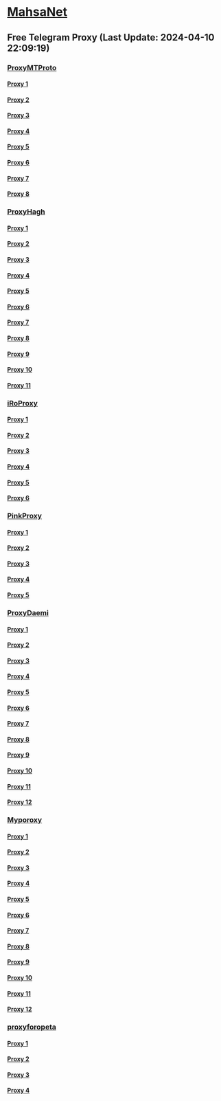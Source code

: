 
# [MahsaNet](https://t.me/mahsa_net)
## Free Telegram Proxy (Last Update: 2024-04-10 22:09:19)
### [ProxyMTProto](https://t.me/ProxyMTProto)
#### [Proxy 1](tg://proxy?server=65.108.153.196&port=8085&secret=FgMBAgABAAH8AwOG4kw63Q%3D%3D)
#### [Proxy 2](tg://proxy?server=89.35.131.66&port=8085&secret=FgMBAgABAAH8AwOG4kw63Q%3D%3D)
#### [Proxy 3](tg://proxy?server=89.35.131.42&port=8085&secret=FgMBAgABAAH8AwOG4kw63Q%3D%3D)
#### [Proxy 4](tg://proxy?server=89.35.131.23&port=8085&secret=FgMBAgABAAH8AwOG4kw63Q%3D%3D)
#### [Proxy 5](tg://proxy?server=rayzen.inteli9.dslinepk69.org.&port=4443&secret=FgMBAgABAAH8AwOG4kw63Q%3D%3D)
#### [Proxy 6](tg://proxy?server=138.201.249.159&port=3443&secret=FgMBAgABAAH8AwOG4kw63Q%3D%3D)
#### [Proxy 7](tg://proxy?server=64.52.81.163&port=3443&secret=FgMBAgABAAH8AwOG4kw63Q%3D%3D)
#### [Proxy 8](tg://proxy?server=BESTPI-NGIN.TH-ETELE.GR.4813-cilo-nhj.org-pabje.org.ir.irhashtash.ml-pz.cfd-hb-pu.co.uk.blOs-1iks.inFo.&port=7443&secret=FgMBAgABAAH8AwOG4kw63Q%3D%3D)
### [ProxyHagh](https://t.me/ProxyHagh)
#### [Proxy 1](tg://proxy?server=65.21.70.147&port=8280&secret=FgMBAgABAAH8AwOG4kw63Q%3D%3D)
#### [Proxy 2](tg://proxy?server=65.21.70.147&port=8280&secret=FgMBAgABAAH8AwOG4kw63Q%3D%3D)
#### [Proxy 3](tg://proxy?server=65.21.70.147&port=8280&secret=FgMBAgABAAH8AwOG4kw63Q%3D%3D)
#### [Proxy 4](tg://proxy?server=65.21.70.147&port=8280&secret=FgMBAgABAAH8AwOG4kw63Q%3D%3D)
#### [Proxy 5](tg://proxy?server=65.21.70.147&port=8280&secret=FgMBAgABAAH8AwOG4kw63Q%3D%3D)
#### [Proxy 6](tg://proxy?server=65.21.70.147&port=8280&secret=FgMBAgABAAH8AwOG4kw63Q%3D%3D)
#### [Proxy 7](tg://proxy?server=65.21.70.147&port=8280&secret=FgMBAgABAAH8AwOG4kw63Q%3D%3D)
#### [Proxy 8](tg://proxy?server=65.21.70.147&port=8280&secret=FgMBAgABAAH8AwOG4kw63Q%3D%3D)
#### [Proxy 9](tg://proxy?server=65.21.70.147&port=8280&secret=FgMBAgABAAH8AwOG4kw63Q%3D%3D)
#### [Proxy 10](tg://proxy?server=65.21.70.147&port=8280&secret=FgMBAgABAAH8AwOG4kw63Q%3D%3D)
#### [Proxy 11](tg://proxy?server=65.21.70.147&port=8280&secret=FgMBAgABAAH8AwOG4kw63Q%3D%3D)
### [iRoProxy](https://t.me/iRoProxy)
#### [Proxy 1](tg://proxy?server=95.216.44.12&port=250&secret=FgMBAgABAAH8AwOG4kw63Q%3D%3D)
#### [Proxy 2](tg://proxy?server=95.217.47.81&port=250&secret=FgMBAgABAAH8AwOG4kw63Q%3D%3D)
#### [Proxy 3](tg://proxy?server=195.201.163.130&port=6&secret=FgMBAgABAAH8AwOG4kw63Q%3D%3D)
#### [Proxy 4](tg://proxy?server=178.63.67.28&port=6&secret=FgMBAgABAAH8AwOG4kw63Q%3D%3D)
#### [Proxy 5](tg://proxy?server=146.59.237.113&port=250&secret=FgMBAgABAAH8AwOG4kw63Q%3D%3D)
#### [Proxy 6](tg://proxy?server=212.32.229.235&port=250&secret=FgMBAgABAAH8AwOG4kw63Q%3D%3D)
### [PinkProxy](https://t.me/PinkProxy)
#### [Proxy 1](tg://proxy?server=116.202.115.162&port=4045&secret=FgMBAgABAAH8AwOG4kw63Q==)
#### [Proxy 2](tg://proxy?server=88.198.197.120&port=4045&secret=FgMBAgABAAH8AwOG4kw63Q==)
#### [Proxy 3](tg://proxy?server=116.202.162.14&port=4045&secret=FgMBAgABAAH8AwOG4kw63Q==)
#### [Proxy 4](tg://proxy?server=5.9.57.250&port=4045&secret=FgMBAgABAAH8AwOG4kw63Q==)
#### [Proxy 5](tg://proxy?server=157.90.210.251&port=4045&secret=FgMBAgABAAH8AwOG4kw63Q==)
### [ProxyDaemi](https://t.me/ProxyDaemi)
#### [Proxy 1](tg://proxy?server=185.231.155.137&port=2026&secret=FgMBAgABAAH8AwOG4kw63Q==)
#### [Proxy 2](tg://proxy?server=185.209.28.107&port=2034&secret=FgMBAgABAAH8AwOG4kw63Q==)
#### [Proxy 3](tg://proxy?server=195.2.81.150&port=2028&secret=FgMBAgABAAH8AwOG4kw63Q==)
#### [Proxy 4](tg://proxy?server=185.231.154.233&port=2035&secret=FgMBAgABAAH8AwOG4kw63Q==)
#### [Proxy 5](tg://proxy?server=185.231.153.186&port=2035&secret=FgMBAgABAAH8AwOG4kw63Q==)
#### [Proxy 6](tg://proxy?server=5.178.105.90&port=8085&secret=FgMBAgABAAH8AwOG4kw63Q==)
#### [Proxy 7](tg://proxy?server=195.2.84.156&port=2027&secret=FgMBAgABAAH8AwOG4kw63Q==)
#### [Proxy 8](tg://proxy?server=178.20.40.4&port=2027&secret=FgMBAgABAAH8AwOG4kw63Q==)
#### [Proxy 9](tg://proxy?server=62.113.119.165&port=2027&secret=FgMBAgABAAH8AwOG4kw63Q==)
#### [Proxy 10](tg://proxy?server=95.216.44.12&port=250&secret=FgMBAgABAAH8AwOG4kw63Q%3D%3D)
#### [Proxy 11](tg://proxy?server=BENZ-PORCSHE.IR.543-benz-amg.com-David.Com.Ir.Pasargad.tk-gq.xyz-ml-Tk.co.Uk.yachts12-line.co.uk.&port=7443&secret=FgMBAgABAAH8AwOG4kw63Q%3D%3D)
#### [Proxy 12](tg://proxy?server=5.75.203.214&port=8912&secret=FgMBAgABAAH8AwOG4kw63Q==)
### [Myporoxy](https://t.me/Myporoxy)
#### [Proxy 1](tg://proxy?server=cloudflare.com.nokia.com.co.uk.do_yo.want_to.clash_with.this.www.microsoft.com.there_is_no.place_like.localhost.www.bing.com.count_with_me.cyou.net.digikala.com.msn.com.bsi.ir.enamad.ir.now_sud.again_to_fight.everyone.i_am.the_internet.sobani-cobani.sbs.&port=9060&secret=FpABAiIBhwH8AwOG42xL3Q==)
#### [Proxy 2](tg://proxy?server=cloudflare.com.nokia.com.co.uk.do_yo.want_to.clash_with.this.www.microsoft.com.there_is_no.place_like.localhost.www.bing.com.count_with_me.cyou.net.digikala.com.msn.com.bsi.ir.enamad.ir.now_sudo.again_to_fight.everyone.i_am.the_internet.ractor-berg.sbs.&port=4550&secret=FpABAiIBhwH8AwOG42xL3Q==)
#### [Proxy 3](tg://proxy?server=128.140.65.143&port=6550&secret=FpABAiIBhwH8AwOG42xL3Q==)
#### [Proxy 4](tg://proxy?server=cloudflare.com.nokia.com.co.uk.do_yo.want_to.clash_with.this.www.microsoft.com.there_is_no.place_like.localhost.www.bing.com.count_with_me.cyou.net.digikala.com.msn.com.bsi.ir.enamad.ir.now_sud.again_to_fight.everyone.i_am.the_internet.sobani-cobani.sbs.&port=9060&secret=FpABAiIBhwH8AwOG42xL3Q==)
#### [Proxy 5](tg://proxy?server=cloudflare.com.nokia.com.co.uk.do_yo.want_to.clash_with.this.www.microsoft.com.there_is_no.place_like.localhost.www.bing.com.count_with_me.cyou.net.digikala.com.msn.com.bsi.ir.enamad.ir.now_sudo.again_to_fight.everyone.i_am.the_internet.ractor-berg.sbs.&port=4550&secret=FpABAiIBhwH8AwOG42xL3Q==)
#### [Proxy 6](tg://proxy?server=cloudflare.com.nokia.com.co.uk.do_yo.want_to.clash_with.this.www.microsoft.com.there_is_no.place_like.localhost.www.bing.com.count_with_me.cyou.net.digikala.com.msn.com.bsi.ir.enamad.ir.now_sudo.again_to_fight.everyone.i_am.the_internet.factor-webco.sbs.&port=3443&secret=FpABAiIBhwH8AwOG42xL3Q==)
#### [Proxy 7](tg://proxy?server=cloudflare.com.nokia.com.co.uk.do_yo.want_to.clash_with.this.www.microsoft.com.there_is_no.place_like.localhost.www.bing.com.count_with_me.cyou.net.digikala.com.msn.com.bsi.ir.now_sudo.again_to_fight.everyone.i_am.the_internet.mr-rango.sbs.&port=8770&secret=FpABAiIBhwH8AwOG42xL3Q==)
#### [Proxy 8](tg://proxy?server=128.140.65.143&port=6550&secret=FpABAiIBhwH8AwOG42xL3Q==)
#### [Proxy 9](tg://proxy?server=cloudflare.com.nokia.com.co.uk.do_yo.want_to.clash_with.this.www.microsoft.com.there_is_no.place_like.localhost.www.bing.com.count_with_me.cyou.net.digikala.com.msn.com.bsi.ir.enamad.ir.now_sud.again_to_fight.everyone.i_am.the_internet.sobani-cobani.sbs.&port=9060&secret=FpABAiIBhwH8AwOG42xL3Q==)
#### [Proxy 10](tg://proxy?server=cloudflare.com.nokia.com.co.uk.do_yo.want_to.clash_with.this.www.microsoft.com.there_is_no.place_like.localhost.www.bing.com.count_with_me.cyou.net.digikala.com.msn.com.bsi.ir.enamad.ir.now_sudo.again_to_fight.everyone.i_am.the_internet.factor-webco.sbs.&port=3443&secret=FpABAiIBhwH8AwOG42xL3Q==)
#### [Proxy 11](tg://proxy?server=cloudflare.com.nokia.com.co.uk.do_yo.want_to.clash_with.this.www.microsoft.com.there_is_no.place_like.localhost.www.bing.com.count_with_me.cyou.net.digikala.com.msn.com.bsi.ir.enamad.ir.now_sudo.again_to_fight.everyone.i_am.the_internet.ractor-berg.sbs.&port=4550&secret=FpABAiIBhwH8AwOG42xL3Q==)
#### [Proxy 12](tg://proxy?server=cloudflare.com.nokia.com.co.uk.do_yo.want_to.clash_with.this.www.microsoft.com.there_is_no.place_like.localhost.www.bing.com.count_with_me.cyou.net.digikala.com.msn.com.bsi.ir.enamad.ir.now_sudo.again_to_fight.everyone.i_am.the_internet.factor-webco.sbs.&port=3443&secret=FpABAiIBhwH8AwOG42xL3Q==)
### [proxyforopeta](https://t.me/proxyforopeta)
#### [Proxy 1](tg://proxy?server=cloudflare.com.nokia.com.co.uk.do_yo.want_to.clash_with.this.www.microsoft.com.there_is_no.place_like.localhost.www.bing.com.count_with_me.cyou.net.digikala.com.msn.com.bsi.ir.enamad.ir.now_sudo.again_to_fight.everyone.i_am.the_internet.factor-webco.sbs.&port=3443&secret=FpABAiIBhwH8AwOG42xL3Q==)
#### [Proxy 2](tg://proxy?server=89.35.131.77&port=8085&secret=FgMBAgABAAH8AwOG4kw63Q==)
#### [Proxy 3](tg://proxy?server=89.35.131.78&port=8085&secret=FgMBAgABAAH8AwOG4kw63Q==)
#### [Proxy 4](tg://proxy?server=49.13.231.94&port=443&secret=FgMBAgABAAH8AwOG4kw63Q==)

    